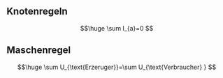## Knotenregeln
$$\huge
\sum I_{a}=0
$$
## Maschenregel
$$\huge
\sum U_{\text{Erzeruger}}=\sum U_{\text{Verbraucher} }
$$
